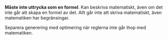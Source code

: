 **Måste inte uttrycka som en formel**. Kan beskriva matematiskt, även om det inte går att skapa en formel av det. Allt går inte att skriva matematiskt, även matematiken har begränsingar.

Separera generering med optimering när reglerna inte går ihop med matematiken.
